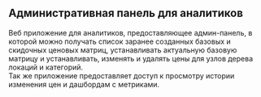 ## Административная панель для аналитиков

Веб приложение для аналитиков, предоставляющее админ-панель, в которой можно получать список заранее созданных базовых и скидочных ценовых матриц, устанавливать актуальную базовую матрицу и устанавливать, изменять и удалять цены для узлов дерева локаций и категорий.  
Так же приложение предоставляет доступ к просмотру истории изменения цен и дашбордам с метриками.

